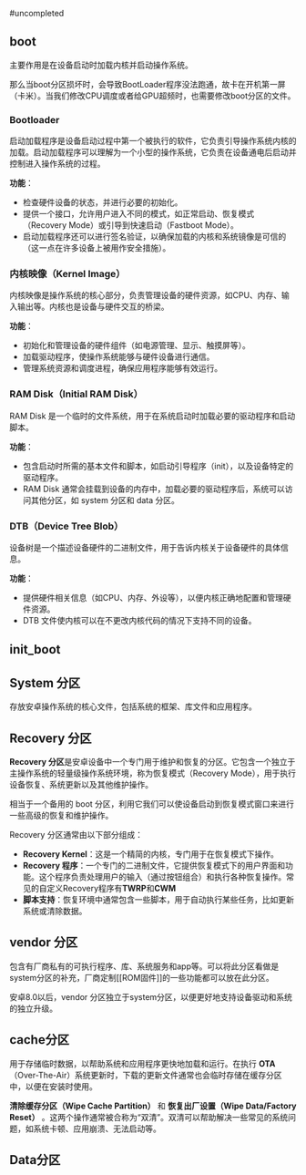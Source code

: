 #uncompleted

## boot

主要作用是在设备启动时加载内核并启动操作系统。

那么当boot分区损坏时，会导致BootLoader程序没法跑通，故卡在开机第一屏（卡米）。当我们修改CPU调度或者给GPU超频时，也需要修改boot分区的文件。

### Bootloader

启动加载程序是设备启动过程中第一个被执行的软件，它负责引导操作系统内核的加载。启动加载程序可以理解为一个小型的操作系统，它负责在设备通电后启动并控制进入操作系统的过程。

**功能**：

-   检查硬件设备的状态，并进行必要的初始化。
-   提供一个接口，允许用户进入不同的模式，如正常启动、恢复模式（Recovery Mode）或引导到快速启动（Fastboot Mode）。
-   启动加载程序还可以进行签名验证，以确保加载的内核和系统镜像是可信的（这一点在许多设备上被用作安全措施）。

### 内核映像（Kernel Image）

内核映像是操作系统的核心部分，负责管理设备的硬件资源，如CPU、内存、输入输出等。内核也是设备与硬件交互的桥梁。

**功能**：

-   初始化和管理设备的硬件组件（如电源管理、显示、触摸屏等）。
-   加载驱动程序，使操作系统能够与硬件设备进行通信。
-   管理系统资源和调度进程，确保应用程序能够有效运行。

### RAM Disk（Initial RAM Disk）

RAM Disk 是一个临时的文件系统，用于在系统启动时加载必要的驱动程序和启动脚本。

**功能**：

-   包含启动时所需的基本文件和脚本，如启动引导程序（init），以及设备特定的驱动程序。
-   RAM Disk 通常会挂载到设备的内存中，加载必要的驱动程序后，系统可以访问其他分区，如 system 分区和 data 分区。

### DTB（Device Tree Blob）

设备树是一个描述设备硬件的二进制文件，用于告诉内核关于设备硬件的具体信息。

**功能**：

-   提供硬件相关信息（如CPU、内存、外设等），以便内核正确地配置和管理硬件资源。
-   DTB 文件使内核可以在不更改内核代码的情况下支持不同的设备。

## init_boot

## System 分区

存放安卓操作系统的核心文件，包括系统的框架、库文件和应用程序。

## Recovery 分区

**Recovery 分区**是安卓设备中一个专门用于维护和恢复的分区。它包含一个独立于主操作系统的轻量级操作系统环境，称为恢复模式（Recovery Mode），用于执行设备恢复、系统更新以及其他维护操作。

相当于一个备用的 boot 分区，利用它我们可以使设备启动到恢复模式窗口来进行一些高级的恢复和维护操作。

Recovery 分区通常由以下部分组成：

-   **Recovery Kernel**：这是一个精简的内核，专门用于在恢复模式下操作。
-   **Recovery 程序**：一个专门的二进制文件，它提供恢复模式下的用户界面和功能。这个程序负责处理用户的输入（通过按钮组合）和执行各种恢复操作。常见的自定义Recovery程序有**TWRP**和**CWM**
-   **脚本支持**：恢复环境中通常包含一些脚本，用于自动执行某些任务，比如更新系统或清除数据。

## vendor 分区

包含有厂商私有的可执行程序、库、系统服务和app等。可以将此分区看做是system分区的补充，厂商定制[[ROM固件]]的一些功能都可以放在此分区。

安卓8.0以后，vendor 分区独立于system分区，以便更好地支持设备驱动和系统的独立升级。

## cache分区

用于存储临时数据，以帮助系统和应用程序更快地加载和运行。在执行 **OTA**（Over-The-Air）系统更新时，下载的更新文件通常也会临时存储在缓存分区中，以便在安装时使用。

**清除缓存分区（Wipe Cache Partition）** 和 **恢复出厂设置（Wipe Data/Factory Reset）** 。这两个操作通常被合称为“双清”。双清可以帮助解决一些常见的系统问题，如系统卡顿、应用崩溃、无法启动等。

## Data分区
